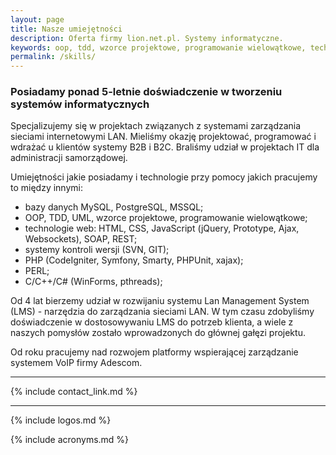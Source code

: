 ```yaml
---
layout: page
title: Nasze umiejętności
description: Oferta firmy lion.net.pl. Systemy informatyczne.
keywords: oop, tdd, wzorce projektowe, programowanie wielowątkowe, technologie web, sieci komputerowe
permalink: /skills/
---
```


### Posiadamy ponad 5-letnie doświadczenie w tworzeniu systemów informatycznych

Specjalizujemy się w projektach związanych z systemami zarządzania sieciami 
internetowymi LAN. Mieliśmy okazję projektować, programować i wdrażać u 
klientów systemy B2B i B2C. Braliśmy udział w projektach IT dla administracji 
samorządowej.

Umiejętności jakie posiadamy i technologie przy pomocy jakich pracujemy to między innymi:

 * bazy danych MySQL, PostgreSQL, MSSQL;
 * OOP, TDD, UML, wzorce projektowe, programowanie wielowątkowe;
 * technologie web: HTML, CSS, JavaScript (jQuery, Prototype, Ajax, Websockets), SOAP, REST;
 * systemy kontroli wersji (SVN, GIT);
 * PHP (CodeIgniter, Symfony, Smarty, PHPUnit, xajax);
 * PERL;
 * C/C++/C# (WinForms, pthreads);


Od 4 lat bierzemy udział w rozwijaniu systemu Lan Management System (LMS) - narzędzia 
do zarządzania sieciami LAN. W tym czasu zdobyliśmy doświadczenie w dostosowywaniu 
LMS do potrzeb klienta, a wiele z naszych pomysłów zostało wprowadzonych do 
głównej gałęzi projektu.

Od roku pracujemy nad rozwojem platformy wspierającej zarządzanie systemem VoIP firmy Adescom.

* * *

{% include contact_link.md %}

* * *

{% include logos.md %}

{% include acronyms.md %}